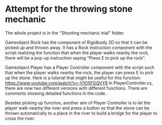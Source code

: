# Attempt for the throwing stone mechanic

The whole project is in the "Shooting mechanic trial" folder.

Gameobject Rock has the component of Rigidbody 2D so that it can be picked up and thrown away. It has a Rock Instruction component with the script realizing the function that when the player walks nearby the rock, there will be a pop-up instruction saying "Press E to pick up the rock".

Gameobject Player has a Player Controller component with the script such that when the player walks nearby the rock, the player can press E to pick up the stone.
Here is a tutorial that might be useful for this function: https://www.youtube.com/watch?v=-V1O5FGQVY8
In PlayerController.cs, there are now two different versions with different functions. There are comments showing detailed functions in the code.

Besides picking up function, another aim of Player Controller is to let the player walk nearby the river and press a button so that the stone can be thrown automatically to a place in the river to build a bridge for the player to cross the river. 
